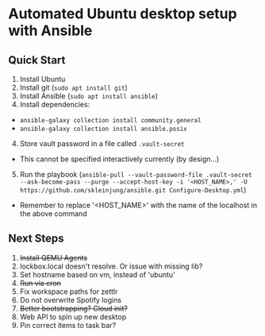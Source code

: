 # Automated Ubuntu desktop setup with Ansible

## Quick Start

1. Install Ubuntu
2. Install git (`sudo apt install git`)
3. Install Ansible (`sudo apt install ansible`)
4. Install dependencies:
  - `ansible-galaxy collection install community.general`
  - `ansible-galaxy collection install ansible.posix`
4. Store vault password in a file called `.vault-secret`
  - This cannot be specified interactively currently (by design...)
5. Run the playbook (`ansible-pull --vault-password-file .vault-secret --ask-become-pass --purge --accept-host-key -i '<HOST_NAME>,' -U https://github.com/skleinjung/ansible.git Configure-Desktop.yml`)
  - Remember to replace '<HOST_NAME>' with the name of the localhost in the above command

## Next Steps

1. ~~Install QEMU Agents~~
2. lockbox.local doesn't resolve. Or issue with missing lib?
3. Set hostname based on vm, instead of 'ubuntu'
3. ~~Run via cron~~
4. Fix workspace paths for zettlr
5. Do not overwrite Spotify logins
6. ~~Better bootstrapping? Cloud init?~~
7. Web API to spin up new desktop
7. Pin correct items to task bar?
